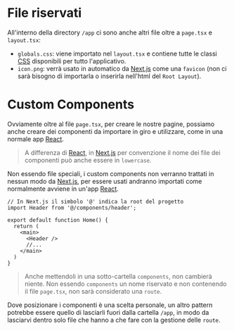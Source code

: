 # File riservati

All'interno della directory `/app` ci sono anche altri file oltre a `page.tsx` e `layout.tsx`:

- `globals.css`: viene importato nel `layout.tsx` e contiene tutte le classi [CSS](CSS) disponibili per tutto l'applicativo.
- `icon.png`: verrà usato in automatico da [Next.js](Next.js) come una `favicon` (non ci sarà bisogno di importarla o inserirla nell'html del `Root Layout`).

# Custom Components

Ovviamente oltre al file `page.tsx`, per creare le nostre pagine, possiamo anche creare dei componenti da importare in giro e utilizzare, come in una normale app [React](React.md).

>A differenza di [React](React.md), in [Next.js](Next.js) per convenzione il nome dei file dei componenti può anche essere in `lowercase`.

Non essendo file speciali, i custom components non verranno trattati in nessun modo da [Next.js](Next.js), per essere usati andranno importati come normalmente avviene in un'app [React](React.md).

```tsx
// In Next.js il simbolo '@' indica la root del progetto
import Header from '@/components/header';

export default function Home() {
  return (
    <main>
      <Header />
      //...
    </main>
  )
}
```

>Anche mettendoli in una sotto-cartella `components`, non cambierà niente. Non essendo `components` un nome riservato e non contenendo il file `page.tsx`, non sarà considerato una `route`.

Dove posizionare i componenti è una scelta personale, un altro pattern potrebbe essere quello di lasciarli fuori dalla cartella `/app`, in modo da lasciarvi dentro solo file che hanno a che fare con la gestione delle `route`.